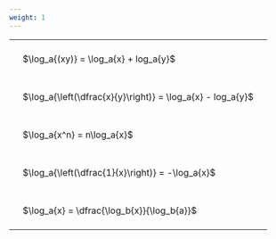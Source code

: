 ```yaml
---
weight: 1
---
```


<style type="text/css">
#T_c335f th.col_heading {
  text-align: left;
  font-size: 1em;
}
#T_c335f td {
  text-align: left;
  font-size: 1em;
  padding: 1.5em;
}
</style>
<table id="T_c335f">
  <thead>
  </thead>
  <tbody>
    <tr>
      <td id="T_c335f_row0_col0" class="data row0 col0" >$\log_a{(xy)} = \log_a{x} + log_a{y}$</td>
    </tr>
    <tr>
      <td id="T_c335f_row1_col0" class="data row1 col0" >$\log_a{\left(\dfrac{x}{y}\right)} = \log_a{x} - log_a{y}$</td>
    </tr>
    <tr>
      <td id="T_c335f_row2_col0" class="data row2 col0" >$\log_a{x^n} = n\log_a{x}$</td>
    </tr>
    <tr>
      <td id="T_c335f_row3_col0" class="data row3 col0" >$\log_a{\left(\dfrac{1}{x}\right)} = -\log_a{x}$</td>
    </tr>
    <tr>
      <td id="T_c335f_row4_col0" class="data row4 col0" >$\log_a{x} = \dfrac{\log_b{x}}{\log_b{a}}$</td>
    </tr>
  </tbody>
</table>
